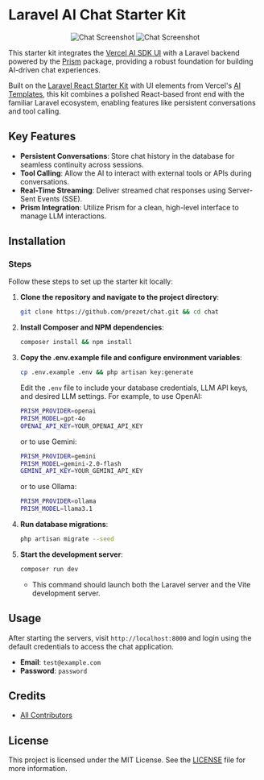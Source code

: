 # Laravel AI Chat Starter Kit

<div align="center">
    <img src="https://github.com/prezet/chat/blob/main/art/chat_dashboard2?raw=true" alt="Chat Screenshot">
    <img src="https://github.com/prezet/chat/blob/main/art/chat_dashboard1?raw=true" alt="Chat Screenshot">
</div>

This starter kit integrates the [Vercel AI SDK UI](https://sdk.vercel.ai/docs/ai-sdk-ui/overview) with a Laravel backend powered by the [Prism](https://prism.echolabs.dev/) package, providing a robust foundation for building AI-driven chat experiences.

Built on the [Laravel React Starter Kit](https://github.com/laravel/react-starter-kit) with UI elements from Vercel's [AI Templates](https://vercel.com/templates/ai), this kit combines a polished React-based front end with the familiar Laravel ecosystem, enabling features like persistent conversations and tool calling.

## Key Features

- **Persistent Conversations**: Store chat history in the database for seamless continuity across sessions.
- **Tool Calling**: Allow the AI to interact with external tools or APIs during conversations.
- **Real-Time Streaming**: Deliver streamed chat responses using Server-Sent Events (SSE).
- **Prism Integration**: Utilize Prism for a clean, high-level interface to manage LLM interactions.

## Installation

### Steps

Follow these steps to set up the starter kit locally:

1. **Clone the repository and navigate to the project directory**:

    ```bash
    git clone https://github.com/prezet/chat.git && cd chat
    ```

2. **Install Composer and NPM dependencies**:

    ```bash
    composer install && npm install
    ```

3. **Copy the .env.example file and configure environment variables**:

    ```bash
    cp .env.example .env && php artisan key:generate
    ```

    Edit the `.env` file to include your database credentials, LLM API keys, and desired LLM settings. For example, to use OpenAI:

    ```bash
    PRISM_PROVIDER=openai
    PRISM_MODEL=gpt-4o
    OPENAI_API_KEY=YOUR_OPENAI_API_KEY
    ```

    or to use Gemini:

    ```bash
    PRISM_PROVIDER=gemini
    PRISM_MODEL=gemini-2.0-flash
    GEMINI_API_KEY=YOUR_GEMINI_API_KEY
    ```

    or to use Ollama:

    ```bash
    PRISM_PROVIDER=ollama
    PRISM_MODEL=llama3.1
    ```

4. **Run database migrations**:

    ```bash
    php artisan migrate --seed
    ```

5. **Start the development server**:

    ```bash
    composer run dev
    ```

    - This command should launch both the Laravel server and the Vite development server.

## Usage

After starting the servers, visit `http://localhost:8000` and login using the default credentials to access the chat application.

- **Email**: `test@example.com`
- **Password**: `password`

## Credits

- [All Contributors](https://github.com/prezet/chat/contributors)

## License

This project is licensed under the MIT License. See the [LICENSE](LICENSE) file for more information.
